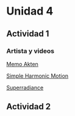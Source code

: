 # Unidad 4

## Actividad 1

### Artista y videos

[Memo Akten](https://www.memo.tv/)

[Simple Harmonic Motion](https://www.memo.tv/works/simple-harmonic-motion/)

[Superradiance](https://superradiance.net/)
## Actividad 2
